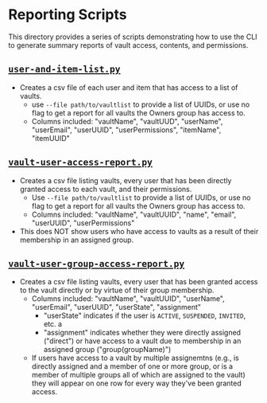 # Reporting Scripts

This directory provides a series of scripts demonstrating how to use the CLI to generate summary reports of vault access, contents, and permissions.

## [`user-and-item-list.py`](./user-and-item-list.py)

- Creates a csv file of each user and item that has access to a list of vaults.
  - use `--file path/to/vaultlist` to provide a list of UUIDs, or use no flag to get a report for all vaults the Owners group has access to.
  - Columns included: "vaultName", "vaultUUD", "userName", "userEmail", "userUUID", "userPermissions", "itemName", "itemUUID"

## [`vault-user-access-report.py`](./vault-user-access-report.py)

- Creates a csv file listing vaults, every user that has been directly granted access to each vault, and their permissions.
  - Use `--file path/to/vaultlist` to provide a list of UUIDs, or use no flag to get a report for all vaults the Owners group has access to.
  - Columns included: "vaultName", "vaultUUID", "name", "email", "userUUID", "userPermissions"
- This does NOT show users who have access to vaults as a result of their membership in an assigned group.

## [`vault-user-group-access-report.py`](./vault-user-group-access-report.py)

- Creates a csv file listing vaults, every user that has been granted access to the vault directly or by virtue of their group membership.
  - Columns included: "vaultName", "vaultUUID", "userName", "userEmail", "userUUID", "userState", "assignment"
    - "userState" indicates if the user is `ACTIVE`, `SUSPENDED`, `INVITED`, etc. a
    - "assignment" indicates whether they were directly assigned ("direct") or have access to a vault due to membership in an assigned group ("group(groupName)")
  - If users have access to a vault by multiple assignemtns (e.g., is directly assigned and a member of one or more group, or is a member of multiple groups all of which are assigned to the vault) they will appear on one row for every way they've been granted access. 